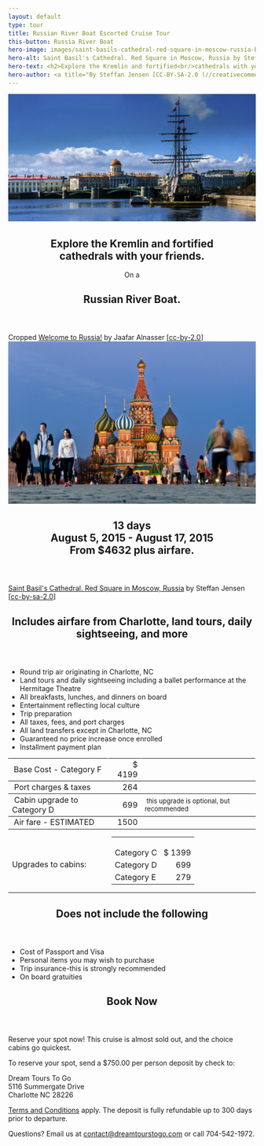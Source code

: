 ```yaml
---
layout: default
type: tour
title: Russian River Boat Escorted Cruise Tour
this-button: Russia River Boat
hero-image: images/saint-basils-cathedral-red-square-in-moscow-russia-by-steffan-jensen-cc-by-sa-20.jpg
hero-alt: Saint Basil's Cathedral. Red Square in Moscow, Russia by Steffan Jensen on Flickr, cc-by-sa-2.0
hero-text: <h2>Explore the Kremlin and fortified<br/>cathedrals with your friends.</h2>On a <h2>Russian River Boat.</h2>
hero-author: <a title="By Steffan Jensen [CC-BY-SA-2.0 (//creativecommons.org/licenses/by-sa/2.0)], via Flickr" href="//flic.kr/p/nsHhyB">Saint Basil's Cathedral. Red Square in Moscow, Russia</a> by Steffan Jensen &#91;<a href="//creativecommons.org/licenses/by-sa/2.0">cc-by-sa-2.0</a>&#93;
---
```

<div id="p2" class="page">
<div class="picture-book-page-image">
<img src="images/welcome-to-russia-by-jaafar-alnasser-on-flickr-cc-by-2.0.jpg" alt="Welcome to Russia! by Jaafar Alnasser on Flickr, cc-by-2.0"/>
</div>
<div class="picture-book-page-text">
<header>
<h2>Explore the Kremlin and fortified<br/>cathedrals with your friends.</h2>
On a
<h2>Russian River Boat.</h2>
</header>
</div>
<div class="picture-book-page-image-author">
Cropped <a title="By Jaafar Alnasser [CC-BY-2.0 (//creativecommons.org/licenses/by/2.0)], via Flickr" href="//www.flickr.com/photos/71011448@N08/14256154431">Welcome to Russia!</a> by Jaafar Alnasser &#91;<a href="//creativecommons.org/licenses/by/2.0">cc-by-2.0</a>&#93;
</div>
</div>

<div id="p2" class="page">
<div class="picture-book-page-image">
<img src="images/saint-basils-cathedral-red-square-in-moscow-russia-by-steffan-jensen-cc-by-sa-20.jpg" alt="'Saint Basil's Cathedral. Red Square in Moscow, Russia' by Steffan Jensen on Flickr, cc-by-sa-2.0"/>
</div>
<div class="picture-book-page-text">
<header>
<h2>
13 days<br/>
August 5, 2015 - August 17, 2015<br/>
From $4632 plus airfare.
</h2>
</header>
</div>
<div class="picture-book-page-image-author">
<a title="By Steffan Jensen [CC-BY-SA-2.0 (//creativecommons.org/licenses/by-sa/2.0)], via Flickr" href="//flic.kr/p/nsHhyB">Saint Basil's Cathedral. Red Square in Moscow, Russia</a> by Steffan Jensen &#91;<a href="//creativecommons.org/licenses/by-sa/2.0">cc-by-sa-2.0</a>&#93;
</div>
</div>

<div class="on-white">
<header>
<h2>Includes airfare from Charlotte, land tours, daily sightseeing, and more</h2>
</header>
<p>
<ul>
<li>Round trip air originating in Charlotte, NC</li>
<li>Land tours and daily sightseeing including a ballet performance at the Hermitage Theatre</li>
<li>All breakfasts, lunches, and dinners on board</li>
<li>Entertainment reflecting local culture</li>
<li>Trip preparation</li>
<li>All taxes, fees, and port charges</li>
<li>All land transfers except in Charlotte, NC</li>
<li>Guaranteed no price increase once enrolled</li>
<li>Installment payment plan</li>
</ul>
</p>

<p>
<table border="1" bordercolor="white" cellspacing="0" style="background-color:transparent;font-size:10pt;border-collapse:collapse;border-color:rgb(255,255,255);border-width:0px">
<tbody>
<tr>
<td style="height:18px">&nbsp;<font size="3">Base Cost - Category F</font></td>
<td style="text-align:right;height:18px"><font size="3">$ 4199</font></td>
<td style="height:18px"><font size="3">&nbsp;</font></td>
</tr>
<tr>
<td style="height:18px"><font size="3">&nbsp;Port charges &amp; taxes</font></td>
<td style="text-align:right;height:18px"><font size="3">264<br>
</font></td>
<td style="height:18px"><font size="3">&nbsp;</font></td>
</tr>
<tr>
<td style="height:18px"><font size="3">&nbsp;Cabin upgrade to Category D</font></td>
<td style="text-align:right;height:18px"><font size="3">&nbsp;699</font></td>
<td style="height:18px"><font size="2">&nbsp;this upgrade is optional, but recommended</font></td>
</tr>
<tr>
<td style="height:14px">&nbsp;<font size="3">Air fare - ESTIMATED</font></td>
<td style="text-align:right;height:14px">&nbsp;<font size="3">1500</font></td>
<td style="height:14px">&nbsp;</td>
</tr>
<tr>
<td style="border-width:1px">&nbsp;<br>
<font size="3">Upgrades to cabins:</font></td>
<td colspan="2">
<table border="0" bordercolor="#888" cellspacing="0" style="border-collapse:collapse;border-color:rgb(136,136,136);border-width:0px">
<tbody>
<tr>
<td style="height:14px"><font size="3">&nbsp;<br>
Category C</font></td>
<td style="text-align:right;height:14px"><font size="3">&nbsp;<br>
$ 1399</font></td>
</tr>
<tr>
<td style="height:14px"><font size="3">Category D</font></td>
<td style="text-align:right;height:14px"><font size="3">&nbsp;699</font></td>
</tr>
<tr>
<td style="height:14px"><font size="3">Category E</font></td>
<td style="text-align:right;height:14px"><font size="3">&nbsp;279</font></td>
</tr>
</tbody>
</table>
</td>
</tr>
</tbody>
</table>
</p>

<header>
<h2>Does not include the following</h2>
</header>
<ul>
<li>Cost of Passport and Visa</li>
<li>Personal items you may wish to purchase</li>
<li>Trip insurance-this is strongly recommended</li>
<li>On board gratuities</li>
</ul>

<header>
<h2>Book Now</h2>
</header>

<p>Reserve your spot now! This cruise is almost sold out, and the choice cabins go quickest.</p>

<p>To reserve your spot, send a $750.00 per person deposit by check to:</p>

<p>
Dream Tours To Go<br/>
5116 Summergate Drive<br/>
Charlotte NC 28226
</p>

<p><a href="terms-conditions.html">Terms and Conditions</a> apply. The deposit is fully refundable up to 300 days prior to departure.</p>

<p>Questions? Email us at <a href="mailto:contact@dreamtourstogo.com">contact@dreamtourstogo.com</a> or call 704-542-1972.</p>
</div>
